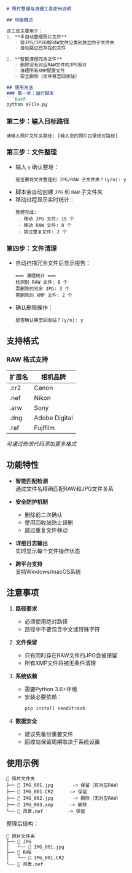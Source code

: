 ```markdown
# 照片整理与清理工具使用说明

## 功能概述

该工具主要用于：
1. **半自动整理照片文件**  
   - 将JPG/JPEG和RAW文件分类到独立的子文件夹
   - 自动跳过已存在的文件

2. **智能清理冗余文件**  
   - 删除没有对应RAW文件的JPG照片
   - 清理所有XMP配置文件
   - 安全删除（文件移至回收站）

## 使用方法
### 第一步：运行脚本
```bash
python aFile.py
```

### 第二步：输入目标路径
```
请输入照片文件夹路径: [输入您的照片目录绝对路径]
```

### 第三步：文件整理
- 输入 `y` 确认整理：
  ```
  是否要将文件整理到 JPG/RAW 子文件夹？(y/n): y
  ```
- 脚本会自动创建 `JPG` 和 `RAW` 子文件夹
- 移动过程显示实时统计：
  ```
  整理完成:
   - 移动 JPG 文件: 15 个
   - 移动 RAW 文件: 8 个
   - 跳过重复文件: 2 个
  ```

### 第四步：文件清理
- 自动扫描冗余文件后显示报告：
  ```
  === 清理统计 ===
  检测到 RAW 文件: 8 个
  需删除的冗余 JPG: 3 个
  需删除的 XMP 文件: 2 个
  ```
- 确认删除操作：
  ```
  是否确认移至回收站？(y/n): y
  ```

## 支持格式

### RAW 格式支持
| 扩展名 | 相机品牌         |
|--------|------------------|
| .cr2   | Canon           |
| .nef   | Nikon           |
| .arw   | Sony            |
| .dng   | Adobe Digital   |
| .raf   | Fujifilm        |

*可通过修改代码添加更多格式*

## 功能特性

- **智能匹配检测**  
  通过文件名精确匹配RAW和JPG文件关系

- **安全防护机制**  
  - 删除前二次确认
  - 使用回收站防止误删
  - 跳过重复文件移动

- **详细日志输出**  
  实时显示每个文件操作状态

- **跨平台支持**  
  支持Windows/macOS系统

## 注意事项

1. **路径要求**  
   - 必须使用绝对路径
   - 路径中不要包含中文或特殊字符

2. **文件保留**  
   - 只有同时存在RAW文件的JPG会被保留
   - 所有XMP文件将被无条件清理

3. **系统依赖**  
   - 需要Python 3.6+环境
   - 安装必要依赖：
     ```bash
     pip install send2trash
     ```

4. **数据安全**  
   - 建议先备份重要文件
   - 回收站保留周期取决于系统设置

## 使用示例

```text
📂 照片文件夹
├── 📄 IMG_001.jpg       -> 保留（有对应RAW）
├── 📄 IMG_001.CR2      -> 保留
├── 📄 IMG_002.jpg       -> 删除（无对应RAW）
├── 📄 IMG_003.xmp      -> 删除
└── 📄 风景.nef         -> 保留
```

整理后结构：
```text
📂 照片文件夹
├── 📂 JPG
│   └── 📄 IMG_001.jpg
├── 📂 RAW
│   └── 📄 IMG_001.CR2
└── 📄 风景.nef
```